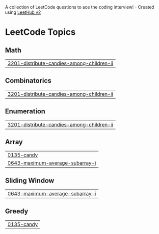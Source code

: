 A collection of LeetCode questions to ace the coding interview! - Created using [LeetHub v2](https://github.com/arunbhardwaj/LeetHub-2.0)
<!---LeetCode Topics Start-->
# LeetCode Topics
## Math
|  |
| ------- |
| [3201-distribute-candies-among-children-ii](https://github.com/NaeemAbdullahAkram/LeetCode-June-25/tree/master/3201-distribute-candies-among-children-ii) |
## Combinatorics
|  |
| ------- |
| [3201-distribute-candies-among-children-ii](https://github.com/NaeemAbdullahAkram/LeetCode-June-25/tree/master/3201-distribute-candies-among-children-ii) |
## Enumeration
|  |
| ------- |
| [3201-distribute-candies-among-children-ii](https://github.com/NaeemAbdullahAkram/LeetCode-June-25/tree/master/3201-distribute-candies-among-children-ii) |
## Array
|  |
| ------- |
| [0135-candy](https://github.com/NaeemAbdullahAkram/LeetCode-June-25/tree/master/0135-candy) |
| [0643-maximum-average-subarray-i](https://github.com/NaeemAbdullahAkram/LeetCode-June-25/tree/master/0643-maximum-average-subarray-i) |
## Sliding Window
|  |
| ------- |
| [0643-maximum-average-subarray-i](https://github.com/NaeemAbdullahAkram/LeetCode-June-25/tree/master/0643-maximum-average-subarray-i) |
## Greedy
|  |
| ------- |
| [0135-candy](https://github.com/NaeemAbdullahAkram/LeetCode-June-25/tree/master/0135-candy) |
<!---LeetCode Topics End-->